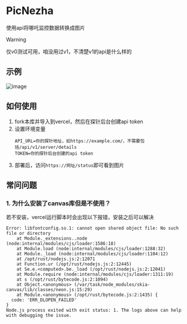 # PicNezha
使用api将哪吒监控数据转换成图片

> [!WARNING]
> 仅v0测试可用，咱没用过v1，不清楚v1的api是什么样的

## 示例
![image](https://github.com/user-attachments/assets/13813b2d-fc31-4f2a-b320-07f4a74a26f1)

## 如何使用
1. fork本库并导入到vercel，然后在探针后台创建api token
2. 设置环境变量
   ```
   API_URL=你的探针地址，如https://example.com/，不需要包括/api/v1/server/details
   TOKEN=你的探针后台创建的api token
   ```
3. 部署后，访问`https://网址/status`即可看到图片

## 常问问题
### 1. 为什么安装了canvas库但是不使用？
  若不安装，vercel运行脚本时会出现以下报错，安装之后可以解决
  ```
  Error: libfontconfig.so.1: cannot open shared object file: No such file or directory
      at Module._extensions..node (node:internal/modules/cjs/loader:1586:18)
      at Module.load (node:internal/modules/cjs/loader:1288:32)
      at Module._load (node:internal/modules/cjs/loader:1104:12)
      at /opt/rust/nodejs.js:2:12071
      at Function.ur (/opt/rust/nodejs.js:2:12445)
      at Se.e.<computed>.be._load (/opt/rust/nodejs.js:2:12041)
      at Module.require (node:internal/modules/cjs/loader:1311:19)
      at s (/opt/rust/bytecode.js:2:1094)
      at Object.<anonymous> (/var/task/node_modules/skia-canvas/lib/classes/neon.js:15:29)
      at Module.<anonymous> (/opt/rust/bytecode.js:2:1435) {
    code: 'ERR_DLOPEN_FAILED'
  }
  Node.js process exited with exit status: 1. The logs above can help with debugging the issue.
  ```
